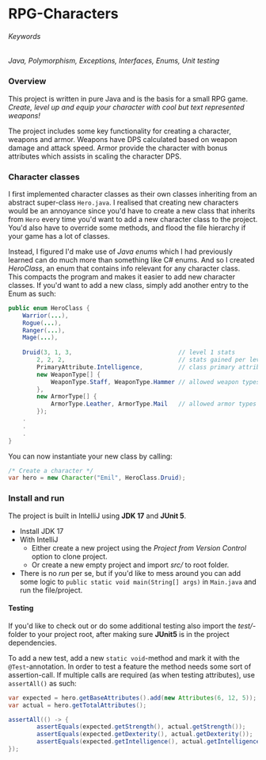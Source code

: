 # RPG-Characters
###### Keywords
_Java, Polymorphism, Exceptions, Interfaces, Enums, Unit testing_

### Overview
This project is written in pure Java and is the basis for a small RPG
game. _Create, level up and equip your character with cool but text
represented weapons!_

The project includes some key functionality for creating a character, weapons and 
armor. Weapons have DPS calculated based on weapon damage and attack speed. Armor
provide the character with bonus attributes which assists in scaling the character
DPS.

### Character classes
I first implemented character classes as their own classes inheriting from an 
abstract super-class `Hero.java`. I realised that creating new characters would 
be an annoyance since you'd have to create a new class that inherits from `Hero` 
every time you'd want to add a new character class to the project. You'd also have 
to override some methods, and flood the file hierarchy if your game has a lot 
of classes.

Instead, I figured I'd make use of _Java enums_ which I had previously learned can do
much more than something like C# enums. And so I created _HeroClass_, an enum that 
contains info relevant for any character class.  
This compacts the program and makes it easier to add new character classes. If you'd
want to add a new class, simply add another entry to the Enum as such: 

```` java
public enum HeroClass {
    Warrior(...), 
    Rogue(...), 
    Ranger(...), 
    Mage(...), 
    
    Druid(3, 1, 3,                              // level 1 stats
        2, 2, 2,                                // stats gained per level
        PrimaryAttribute.Intelligence,          // class primary attribute
        new WeaponType[] {
            WeaponType.Staff, WeaponType.Hammer // allowed weapon types
        },
        new ArmorType[] {
            ArmorType.Leather, ArmorType.Mail   // allowed armor types
        });   
    .
    .
    .
}
````
You can now instantiate your new class by calling: 
```` java
/* Create a character */
var hero = new Character("Emil", HeroClass.Druid);
````

### Install and run
The project is built in IntelliJ using <b>JDK 17</b> and <b>JUnit 5</b>.
- Install JDK 17
- With IntelliJ 
  - Either create a new project using the _Project from Version Control_ option 
  to clone project. 
  - Or create a new empty project and import _src/_ to root folder.
- There is no _run_ per se, but if you'd like to mess around you can add some 
logic to `public static void main(String[] args)` in `Main.java` and run 
the file/project.

#### Testing
If you'd like to check out or do some additional testing also import the 
_test/_-folder to your project root, after making sure __JUnit5__ is in the project 
dependencies.

To add a new test, add a new `static void`-method and mark it with
the `@Test`-annotation. In order to test a feature the method needs some sort 
of assertion-call. If multiple calls are required (as when testing attributes), use
`assertAll()` as such: 

```` java
var expected = hero.getBaseAttributes().add(new Attributes(6, 12, 5));
var actual = hero.getTotalAttributes();

assertAll(() -> {
        assertEquals(expected.getStrength(), actual.getStrength());
        assertEquals(expected.getDexterity(), actual.getDexterity());
        assertEquals(expected.getIntelligence(), actual.getIntelligence());
});
````